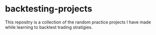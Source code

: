 # backtesting-projects
This repositry is a collection of the random practice projects I have made while learning to backtest  trading stratigies. 
